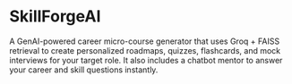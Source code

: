# SkillForgeAI
A GenAI-powered career micro-course generator that uses Groq  + FAISS retrieval to create personalized roadmaps, quizzes, flashcards, and mock interviews for your target role. It also includes a chatbot mentor to answer your career and skill questions instantly.

